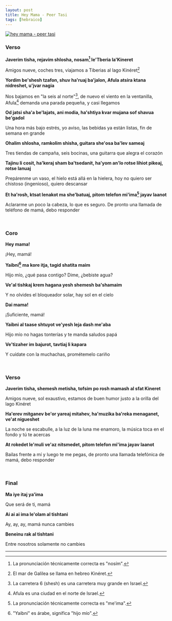 ```yaml
---
layout: post
title: Hey Mama - Peer Tasi
tags: [hebraico]
---
```


[![hey mama - peer tasi](http://img.youtube.com/vi/A87_VDCsB4o/0.jpg)](http://www.youtube.com/watch?v=A87_VDCsB4o)


### Verso
**Javerim tisha, rejavim shlosha, nosam[^fn-nosam] le'Tberia la'Kineret**

Amigos nueve, coches tres, viajamos a Tiberias al lago Kinéret[^fn-kineret]

**Yordim be'shesh tzafon, shuv ha'ruaj ba'jalon, Afula atsira ktana nidreshet, u'jvar nagia**

Nos bajamos en "la seis al norte"[^fn-seis], de nuevo el viento en la ventanilla, Afula[^fn-afula] demanda una parada pequeña, y casi llegamos

**Od jatsi sha'a be'lajats, ani modia, ha'shtiya kvar mujana sof shavua be'gadol**

Una hora más bajo estrés, yo aviso, las bebidas ya están listas, fin de semana en grande

**Ohalim shlosha, ramkolim shisha, guitara she'osa ba'lev sameaj**

Tres tiendas de campaña, seis bocinas, una guitarra que alegra el corazón

**Tajinu li cosit, ha'keraj sham ba'tsedanit, ha'yom an'lo rotse lihiot pikeaj, rotse lanuaj**

Prepárenme un vaso, el hielo está allá en la hielera, hoy no quiero ser chistoso (ingenioso), quiero descansar

**Et ha'rosh, ktsat lenakot ma she'batuaj, pitom telefon mi'ima[^fn-ima] jayav laanot**

Aclararme un poco la cabeza, lo que es seguro. De pronto una llamada de teléfono de mamá, debo responder

<br />

### Coro
**Hey mama!**

¡Hey, mamá!

**Yaibni[^fn-yaibni] ma kore itja, tagid shatita maim**

Hijo mío, ¿qué pasa contigo? Dime, ¿bebiste agua?

**Ve'al tishkaj krem hagana yesh shemesh ba'shamaim**

Y no olvides el bloqueador solar, hay sol en el cielo

**Dai mama!**

¡Suficiente, mamá!

**Yaibni al taase shtuyot ve'yesh leja dash me'aba**

Hijo mío no hagas tonterías y te manda saludos papá

**Ve'tizaher im bajurot, tavtiaj li kapara**

Y cuídate con la muchachas, prométemelo cariño

<br />

### Verso
**Javerim tisha, shemesh metisha, tofsim po rosh mamash al sfat Kineret**

Amigos nueve, sol exaustivo, estamos de buen humor justo a la orilla del lago Kinéret

**Ha'erev mitganev be'or yareaj mitahev, ha'muzika ba'reka menaganet, ve'at nigueshet**

La noche se escabulle, a la luz de la luna me enamoro, la música toca en el fondo y tú te acercas

**At rokedet le'muli ve'az nitsmedet, pitom telefon mi'ima jayav laanot**

Bailas frente a mí y luego te me pegas, de pronto una llamada telefónica de mamá, debo responder

<br />

### Final
**Ma iye itaj ya'ima**

Que será de ti, mamá

**Ai ai ai ima le'olam al tishtani**

Ay, ay, ay, mamá nunca cambies

**Beneinu rak al tishtani**

Entre nosotros solamente no cambies

-------

[^fn-nosam]: La pronunciación técnicamente correcta es "nosím".
[^fn-kineret]: El mar de Galilea se llama en hebreo Kinéret.
[^fn-seis]: La carretera 6 (shesh) es una carretera muy grande en Israel.
[^fn-afula]: Afula es una ciudad en el norte de Israel.
[^fn-ima]: La pronunciación técnicamente correcta es "me'ima".
[^fn-yaibni]: "Yaibni" es árabe, significa "hijo mío".
